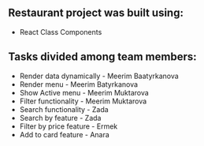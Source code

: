 

## Restaurant project was built using:
- React Class Components


## Tasks divided among team members:

- Render data dynamically - Meerim Baatyrkanova
- Render menu - Meerim Batyrkanova
- Show Active menu - Meerim Muktarova
- Filter functionality - Meerim Muktarova
- Search functionality -  Zada
- Search by feature - Zada
- Filter by price feature - Ermek
- Add to card feature -  Anara

